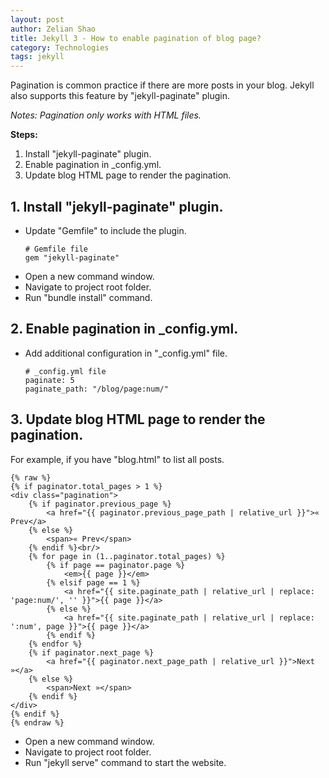 ```yaml
---
layout: post
author: Zelian Shao
title: Jekyll 3 - How to enable pagination of blog page?
category: Technologies
tags: jekyll
---
```


Pagination is common practice if there are more posts in your blog. Jekyll also supports this feature by "jekyll-paginate" plugin. <br/>
<!--more-->

<i>Notes: Pagination only works with HTML files. </i>

<b>Steps:</b><br/>
1. Install "jekyll-paginate" plugin.
2. Enable pagination in _config.yml.
3. Update blog HTML page to render the pagination.

## 1. Install "jekyll-paginate" plugin.
- Update "Gemfile" to include the plugin.
	<div class="language-ruby highlighter-rouge">
		<div class="highlight">
			<pre class="highlight"><code><span class="c1"># Gemfile file</span><br/>gem "jekyll-paginate"</code></pre>
		</div>
	</div>
- Open a new command window.
- Navigate to project root folder.
- Run "bundle install" command.

## 2. Enable pagination in _config.yml.
- Add additional configuration in "_config.yml" file.
	<div class="language-ruby highlighter-rouge">
		<div class="highlight">
			<pre class="highlight"><code><span class="c1"># _config.yml file</span><br/>paginate: 5<br/>paginate_path: "/blog/page:num/"</code></pre>
		</div>
	</div>

## 3. Update blog HTML page to render the pagination.
For example, if you have "blog.html" to list all posts. <br/>
<div class="language-plaintext highlighter-rouge">
    <div class="highlight">
        <pre class="highlight"><code>{% raw %}
{% if paginator.total_pages &gt; 1 %}
&lt;div class="pagination"&gt;
	{% if paginator.previous_page %}
		&lt;a href="{{ paginator.previous_page_path | relative_url }}"&gt;&laquo; Prev&lt;/a&gt;
	{% else %}
		&lt;span&gt;&laquo; Prev&lt;/span&gt;
	{% endif %}&lt;br/&gt;
	{% for page in (1..paginator.total_pages) %}
		{% if page == paginator.page %}
			&lt;em&gt;{{ page }}&lt;/em&gt;
		{% elsif page == 1 %}
			&lt;a href="{{ site.paginate_path | relative_url | replace: 'page:num/', '' }}"&gt;{{ page }}&lt;/a&gt;
		{% else %}
			&lt;a href="{{ site.paginate_path | relative_url | replace: ':num', page }}"&gt;{{ page }}&lt;/a&gt;
		{% endif %}
	{% endfor %}
	{% if paginator.next_page %}
		&lt;a href="{{ paginator.next_page_path | relative_url }}"&gt;Next &raquo;&lt;/a&gt;
	{% else %}
		&lt;span&gt;Next &raquo;&lt;/span&gt;
	{% endif %}
&lt;/div&gt;
{% endif %}
{% endraw %}</code></pre>
	</div>
</div>

- Open a new command window.
- Navigate to project root folder.
- Run "jekyll serve" command to start the website.

